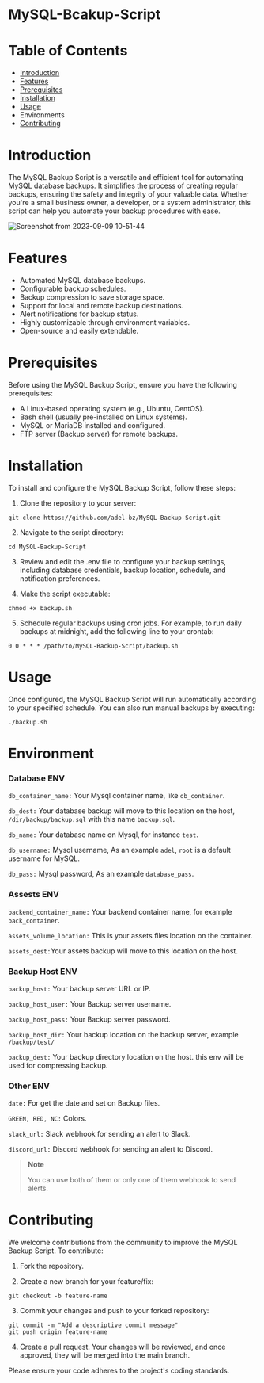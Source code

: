 # MySQL-Bcakup-Script

# Table of Contents
- [Introduction](https://github.com/adel-bz/MSSQL-Config#introduction)
- [Features](https://github.com/adel-bz/MySQL-Backup-Script#features)
- [Prerequisites](https://github.com/adel-bz/MySQL-Backup-Script#prerequisites)
- [Installation](https://github.com/adel-bz/MySQL-Backup-Script#installation)
- [Usage](https://github.com/adel-bz/MySQL-Backup-Script#usage)
- Environments
- [Contributing](https://github.com/adel-bz/MySQL-Backup-Script#contributing)

# Introduction
The MySQL Backup Script is a versatile and efficient tool for automating MySQL database backups. It simplifies the process of creating regular backups, ensuring the safety and integrity of your valuable data. Whether you're a small business owner, a developer, or a system administrator, this script can help you automate your backup procedures with ease.

![Screenshot from 2023-09-09 10-51-44](https://github.com/adel-bz/MySQL-Backup-Script/assets/45201934/41bdac69-2d01-4f76-b212-d07795474684)

# Features
- Automated MySQL database backups.
- Configurable backup schedules.
- Backup compression to save storage space.
- Support for local and remote backup destinations.
- Alert notifications for backup status.
- Highly customizable through environment variables.
- Open-source and easily extendable.

# Prerequisites
Before using the MySQL Backup Script, ensure you have the following prerequisites:

- A Linux-based operating system (e.g., Ubuntu, CentOS).
- Bash shell (usually pre-installed on Linux systems).
- MySQL or MariaDB installed and configured.
- FTP server (Backup server) for remote backups.

# Installation
To install and configure the MySQL Backup Script, follow these steps:

1. Clone the repository to your server:

```
git clone https://github.com/adel-bz/MySQL-Backup-Script.git
```
2. Navigate to the script directory:

```
cd MySQL-Backup-Script
```
3. Review and edit the .env file to configure your backup settings, including database credentials, backup location, schedule, and notification preferences.

4. Make the script executable:
   
```
chmod +x backup.sh
```
5. Schedule regular backups using cron jobs. For example, to run daily backups at midnight, add the following line to your crontab:

```
0 0 * * * /path/to/MySQL-Backup-Script/backup.sh
```

# Usage
Once configured, the MySQL Backup Script will run automatically according to your specified schedule. You can also run manual backups by executing:

```
./backup.sh
```

# Environment

### Database ENV

```db_container_name:``` Your Mysql container name, like ```db_container```.

```db_dest:``` Your database backup will move to this location on the host, ```/dir/backup/backup.sql``` with this name ```backup.sql```.

```db_name:``` Your database name on Mysql, for instance ```test```.

```db_username:``` Mysql username, As an example ```adel```, ```root``` is a default username for MySQL.

```db_pass:``` Mysql password, As an example ```database_pass```.


### Assests ENV

```backend_container_name:``` Your backend container name, for example ```back_container```.

```assets_volume_location:``` This is your assets files location on the container.

```assets_dest:```Your assets backup will move to this location on the host.


### Backup Host ENV

```backup_host:``` Your backup server URL or IP.

```backup_host_user:``` Your Backup server username.

```backup_host_pass:``` Your Backup server password.

```backup_host_dir:``` Your backup location on the backup server, example ```/backup/test/```

```backup_dest:``` Your backup directory location on the host. this env will be used for compressing backup.


### Other ENV

```date:``` For get the date and set on Backup files.

```GREEN, RED, NC:``` Colors.

```slack_url:``` Slack webhook for sending an alert to Slack.

```discord_url:``` Discord webhook for sending an alert to Discord.

> **Note**
> 
> You can use both of them or only one of them webhook to send alerts.


# Contributing
We welcome contributions from the community to improve the MySQL Backup Script. To contribute:

1. Fork the repository.

2. Create a new branch for your feature/fix:
```
git checkout -b feature-name
```
3. Commit your changes and push to your forked repository:
```
git commit -m "Add a descriptive commit message"
git push origin feature-name
```
4. Create a pull request. Your changes will be reviewed, and once approved, they will be merged into the main branch.

Please ensure your code adheres to the project's coding standards.
